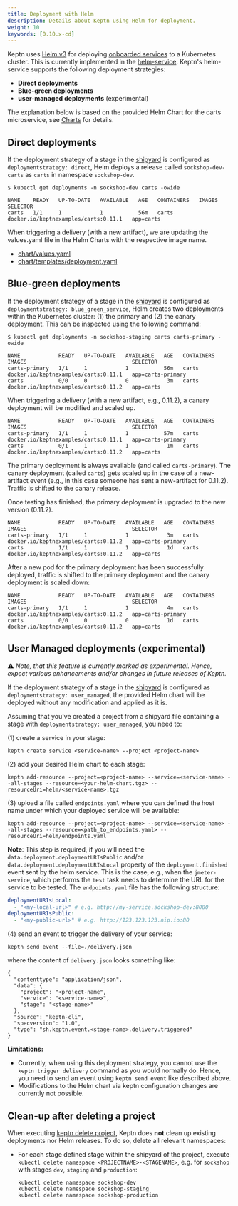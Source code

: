 ```yaml
---
title: Deployment with Helm
description: Details about Keptn using Helm for deployment.
weight: 10
keywords: [0.10.x-cd]
---
```


Keptn uses [Helm v3](https://helm.sh/) for deploying [onboarded services](../../manage/service/) to a Kubernetes cluster. This is currently implemented in the [helm-service](https://github.com/keptn/keptn/tree/0.10.0/helm-service).
Keptn's helm-service supports the following deployment strategies:

* **Direct deployments**
* **Blue-green deployments**
* **user-managed deployments** (experimental)

The explanation below is based on the provided Helm Chart for the carts microservice, see [Charts](https://github.com/keptn/examples/tree/0.10.0/onboarding-carts/carts) for details.

## Direct deployments

If the deployment strategy of a stage in the [shipyard](https://github.com/keptn/examples/blob/0.10.0/onboarding-carts/shipyard.yaml) is configured as `deploymentstrategy: direct`, Helm deploys a
 release called `sockshop-dev-carts` as `carts` in namespace `sockshop-dev`.

```console
$ kubectl get deployments -n sockshop-dev carts -owide
```

```
NAME    READY   UP-TO-DATE   AVAILABLE   AGE   CONTAINERS   IMAGES                                 SELECTOR
carts   1/1     1            1           56m   carts        docker.io/keptnexamples/carts:0.11.1   app=carts
```

When triggering a delivery (with a new artifact), we are updating the values.yaml file in the Helm Charts with the respective image name.

* [chart/values.yaml](https://github.com/keptn/examples/blob/0.10.0/onboarding-carts/carts/values.yaml#L1)
* [chart/templates/deployment.yaml](https://github.com/keptn/examples/blob/0.10.0/onboarding-carts/carts/templates/deployment.yaml#L22)

## Blue-green deployments

If the deployment strategy of a stage in the [shipyard](https://github.com/keptn/examples/blob/0.10.0/onboarding-carts/shipyard.yaml) is configured as `deploymentstrategy: blue_green_service`, Helm creates two
 deployments within the Kubernetes cluster: (1) the primary and (2) the canary deployment. This can be inspected using the
 following command:

```console
$ kubectl get deployments -n sockshop-staging carts carts-primary -owide
```

```
NAME            READY   UP-TO-DATE   AVAILABLE   AGE   CONTAINERS   IMAGES                                 SELECTOR
carts-primary   1/1     1            1           56m   carts        docker.io/keptnexamples/carts:0.11.1   app=carts-primary
carts           0/0     0            0            3m   carts        docker.io/keptnexamples/carts:0.11.2   app=carts
```


When triggering a delivery (with a new artifact, e.g., 0.11.2), a canary deployment will be modified and scaled up.

```
NAME            READY   UP-TO-DATE   AVAILABLE   AGE   CONTAINERS   IMAGES                                 SELECTOR
carts-primary   1/1     1            1           57m   carts        docker.io/keptnexamples/carts:0.11.1   app=carts-primary
carts           0/1     1            1            1m   carts        docker.io/keptnexamples/carts:0.11.2   app=carts
```

The primary deployment is always available (and called `carts-primary`). The canary deployment (called `carts`) gets scaled up in the case of a new-artifact event (e.g., in this case someone has sent a new-artifact for 0.11.2). Traffic is shifted to the canary release.

Once testing has finished, the primary deployment is upgraded to the new version (0.11.2).

```
NAME            READY   UP-TO-DATE   AVAILABLE   AGE   CONTAINERS   IMAGES                                 SELECTOR
carts-primary   1/1     1            1            3m   carts        docker.io/keptnexamples/carts:0.11.2   app=carts-primary
carts           1/1     1            1            1d   carts        docker.io/keptnexamples/carts:0.11.2   app=carts
```

After a new pod for the primary deployment has been successfully deployed, traffic is shifted to the primary deployment
 and the canary deployment is scaled down:

```
NAME            READY   UP-TO-DATE   AVAILABLE   AGE   CONTAINERS   IMAGES                                 SELECTOR
carts-primary   1/1     1            1            4m   carts        docker.io/keptnexamples/carts:0.11.2   app=carts-primary
carts           0/0     0            0            1d   carts        docker.io/keptnexamples/carts:0.11.2   app=carts
```


## User Managed deployments (experimental)

:warning: *Note, that this feature is currently marked as experimental. Hence, expect various enhancements and/or changes in
future releases of Keptn.*


If the deployment strategy of a stage in the [shipyard](https://github.com/keptn/examples/blob/0.10.0/onboarding-carts/shipyard.yaml)
is configured as `deploymentstrategy: user_managed`, the provided Helm chart will be deployed without any modification and
applied as it is.

Assuming that you've created a project from a shipyard file containing a stage with `deploymentstrategy: user_managed`, you need to:

(1) create a service in your stage:
```
keptn create service <service-name> --project <project-name>
```
(2) add your desired Helm chart to each stage:
```
keptn add-resource --project=<project-name> --service=<service-name> --all-stages --resource=<your-helm-chart.tgz> --resourceUri=helm/<service-name>.tgz
```
(3) upload a file called `endpoints.yaml` where you can defined the host name under which your deployed service will be available:
```
keptn add-resource --project=<project-name> --service=<service-name> --all-stages --resource=<path_to_endpoints.yaml> --resourceUri=helm/endpoints.yaml
```
**Note**: This step is required, if you will need the `data.deployment.deploymentURIsPublic` and/or `data.deployment.deploymentURIsLocal` property of the `deployment.finished` event sent by the helm service.
This is the case, e.g., when the `jmeter-service`, which performs the `test` task needs to determine the URL for the service to be tested.
The `endpoints.yaml` file has the following structure:

```yaml
deploymentURIsLocal:
  - "<my-local-url>" # e.g. http://my-service.sockshop-dev:8080
deploymentURIsPublic:
  - "<my-public-url>" # e.g. http://123.123.123.nip.io:80
```

(4) send an event to trigger the delivery of your service:
```
keptn send event --file=./delivery.json
```
where the content of `delivery.json` looks something like:

```
{
  "contenttype": "application/json",
  "data": {
    "project": "<project-name",
    "service": "<service-name>",
    "stage": "<stage-name>"
  },
  "source": "keptn-cli",
  "specversion": "1.0",
  "type": "sh.keptn.event.<stage-name>.delivery.triggered"
}
```

**Limitations:**

* Currently, when using this deployment strategy, you cannot use the `keptn trigger delivery` command as you would
normally do. Hence, you need to send an event using `keptn send event` like described above.
* Modifications to the Helm chart via keptn configuration changes are currently not possible.

## Clean-up after deleting a project

When executing [keptn delete project](../../reference/cli/commands/keptn_delete_project/), Keptn does **not** clean up existing deployments nor Helm releases. To do so, delete all relevant namespaces:

* For each stage defined stage within the shipyard of the project, execute `kubectl delete namespace <PROJECTNAME>-<STAGENAME>`, e.g. for `sockshop` with stages `dev`, `staging` and `production`:

  ```console
  kubectl delete namespace sockshop-dev
  kubectl delete namespace sockshop-staging
  kubectl delete namespace sockshop-production
  ```
